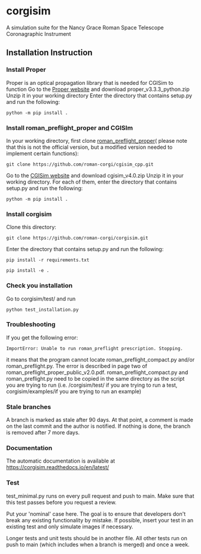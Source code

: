 # corgisim
A simulation suite for the Nancy Grace Roman Space Telescope Coronagraphic Instrument

## Installation Instruction

### Install Proper
Proper is an optical propagation library that is needed for CGISim to function
Go to the [Proper website](https://sourceforge.net/projects/proper-library/) and download proper_v3.3.3_python.zip
Unzip it in your working directory
Enter the directory that contains setup.py and run the following: 
```
python -m pip install .
```
### Install roman_preflight_proper and CGISIm
In your working directory, first clone [roman_preflight_proper](https://github.com/roman-corgi/cgisim_cpp)(
please note that this is not the official version, but a modified version needed to implement certain functions):
```
git clone https://github.com/roman-corgi/cgisim_cpp.git
```
Go to the [CGISim website](https://sourceforge.net/projects/cgisim/) and download cgisim_v4.0.zip
Unzip it in your working directory. For each of them, enter the directory that contains setup.py and run the following: 
```
python -m pip install .
```

### Install corgisim

Clone this directory:  

```
git clone https://github.com/roman-corgi/corgisim.git
```

Enter the directory that contains setup.py and run the following:
```
pip install -r requirements.txt 
```
``` 
pip install -e .
```
### Check you installation

Go to corgisim/test/ and run 
```
python test_installation.py
```

### Troubleshooting
If you get the following error:
```
ImportError: Unable to run roman_preflight prescription. Stopping.
```
it means that the program cannot locate roman_preflight_compact.py and/or roman_preflight.py. The error is described in page two of roman_preflight_proper_public_v2.0.pdf.
roman_preflight_compact.py and roman_preflight.py need to be copied in the same directory as the script you are trying to run (i.e. /corgisim/test/ if you are trying to run a test, corgisim/examples/if you are trying to run an example)

### Stale branches
A branch is marked as stale after 90 days. At that point, a comment is made on the last commit and the author is notified. If nothing is done, the branch is removed after 7 more days.

### Documentation
The automatic documentation is available at https://corgisim.readthedocs.io/en/latest/

### Test
test_minimal.py runs on every pull request and push to main. Make sure that this test passes before you request a review. 

Put your 'nominal' case here. The goal is to ensure that developers don't break any existing functionality by mistake. If possible, insert your test in an existing test and only simulate images if necessary. 

Longer tests and unit tests should be in another file. All other tests run on push to main (which includes when a branch is merged) and once a week. 